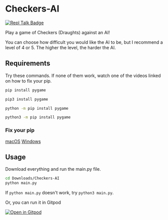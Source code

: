 # Checkers-AI
[![Repl Talk Badge](https://replit-badge.vercel.app/api?id=143647&style=gradient)](https://replit.com/talk/share/AI-Checkers/143647)

Play a game of Checkers (Draughts) against an AI!


You can choose how difficult you would like the AI to be, but I recommend a level of 4 or 5. The higher the level, the harder the AI.

## Requirements

Try these commands. If none of them work, watch one of the videos linked on how to fix your pip.
```bash
pip install pygame
```

```bash
pip3 install pygame
```

```bash
python -m pip install pygame
```

```bash
python3 -m pip install pygame
```
### Fix your pip

[macOS](https://www.youtube.com/watch?v=E-WhAS6qzsU)
[Windows](https://www.youtube.com/watch?v=AdUZArA-kZw)

## Usage

Download everything and run the main.py file.
```bash
cd Downloads/Checkers-AI
python main.py
```

If `python main.py` doesn't work, try `python3 main.py`.

Or, you can run it in Gitpod

[![Open in Gitpod](https://gitpod.io/button/open-in-gitpod.svg)](https://gitpod.io/#https://github.com/dbarnes18/Checkers-AI/blob/master/main.py)
